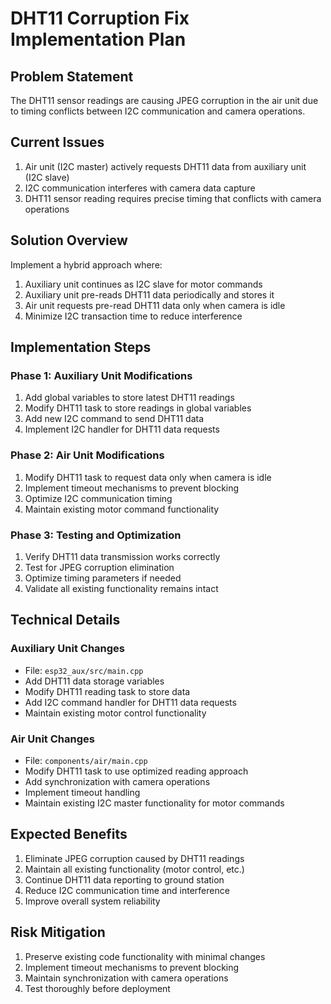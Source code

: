 # DHT11 Corruption Fix Implementation Plan

## Problem Statement
The DHT11 sensor readings are causing JPEG corruption in the air unit due to timing conflicts between I2C communication and camera operations.

## Current Issues
1. Air unit (I2C master) actively requests DHT11 data from auxiliary unit (I2C slave)
2. I2C communication interferes with camera data capture
3. DHT11 sensor reading requires precise timing that conflicts with camera operations

## Solution Overview
Implement a hybrid approach where:
1. Auxiliary unit continues as I2C slave for motor commands
2. Auxiliary unit pre-reads DHT11 data periodically and stores it
3. Air unit requests pre-read DHT11 data only when camera is idle
4. Minimize I2C transaction time to reduce interference

## Implementation Steps

### Phase 1: Auxiliary Unit Modifications
1. Add global variables to store latest DHT11 readings
2. Modify DHT11 task to store readings in global variables
3. Add new I2C command to send DHT11 data
4. Implement I2C handler for DHT11 data requests

### Phase 2: Air Unit Modifications
1. Modify DHT11 task to request data only when camera is idle
2. Implement timeout mechanisms to prevent blocking
3. Optimize I2C communication timing
4. Maintain existing motor command functionality

### Phase 3: Testing and Optimization
1. Verify DHT11 data transmission works correctly
2. Test for JPEG corruption elimination
3. Optimize timing parameters if needed
4. Validate all existing functionality remains intact

## Technical Details

### Auxiliary Unit Changes
- File: `esp32_aux/src/main.cpp`
- Add DHT11 data storage variables
- Modify DHT11 reading task to store data
- Add I2C command handler for DHT11 data requests
- Maintain existing motor control functionality

### Air Unit Changes
- File: `components/air/main.cpp`
- Modify DHT11 task to use optimized reading approach
- Add synchronization with camera operations
- Implement timeout handling
- Maintain existing I2C master functionality for motor commands

## Expected Benefits
1. Eliminate JPEG corruption caused by DHT11 readings
2. Maintain all existing functionality (motor control, etc.)
3. Continue DHT11 data reporting to ground station
4. Reduce I2C communication time and interference
5. Improve overall system reliability

## Risk Mitigation
1. Preserve existing code functionality with minimal changes
2. Implement timeout mechanisms to prevent blocking
3. Maintain synchronization with camera operations
4. Test thoroughly before deployment
